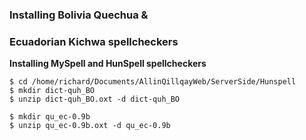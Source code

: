### Installing Bolivia Quechua &
### Ecuadorian Kichwa spellcheckers

**Installing MySpell and HunSpell spellcheckers**
```
$ cd /home/richard/Documents/AllinQillqayWeb/ServerSide/Hunspell
$ mkdir dict-quh_BO
$ unzip dict-quh_BO.oxt -d dict-quh_BO

$ mkdir qu_ec-0.9b
$ unzip qu_ec-0.9b.oxt -d qu_ec-0.9b

```

